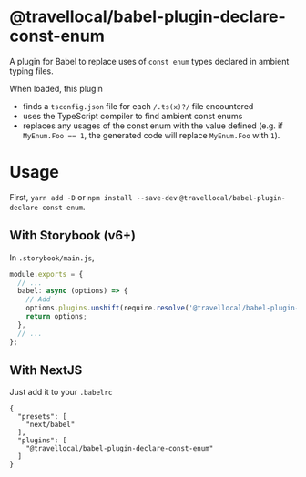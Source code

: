 
# @travellocal/babel-plugin-declare-const-enum

A plugin for Babel to replace uses of `const enum` types declared in ambient typing files.

When loaded, this plugin
- finds a `tsconfig.json` file for each `/.ts(x)?/` file encountered
- uses the TypeScript compiler to find ambient const enums
- replaces any usages of the const enum with the value defined (e.g. if `MyEnum.Foo == 1`, the generated code will replace `MyEnum.Foo` with `1`).

# Usage

First, `yarn add -D` or `npm install --save-dev` `@travellocal/babel-plugin-declare-const-enum`.

## With Storybook (v6+)

In `.storybook/main.js`,

```ts
module.exports = {
  // ...
  babel: async (options) => {
    // Add 
    options.plugins.unshift(require.resolve('@travellocal/babel-plugin-declare-const-enum'))
    return options;
  },
  // ...
};
```

## With NextJS

Just add it to your `.babelrc`

```babelrc
{
  "presets": [
    "next/babel"
  ],
  "plugins": [
    "@travellocal/babel-plugin-declare-const-enum"
  ]
}
```
